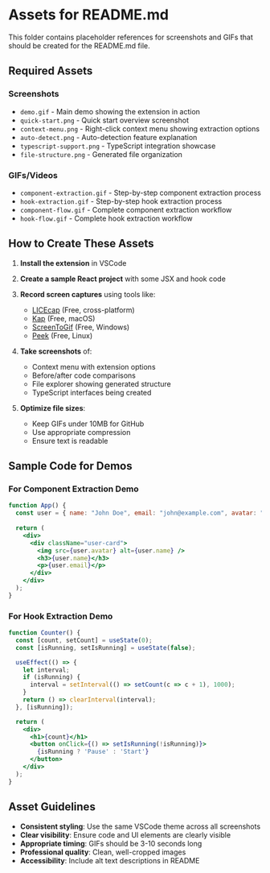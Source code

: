 # Assets for README.md

This folder contains placeholder references for screenshots and GIFs that should be created for the README.md file.

## Required Assets

### Screenshots
- `demo.gif` - Main demo showing the extension in action
- `quick-start.png` - Quick start overview screenshot
- `context-menu.png` - Right-click context menu showing extraction options
- `auto-detect.png` - Auto-detection feature explanation
- `typescript-support.png` - TypeScript integration showcase
- `file-structure.png` - Generated file organization

### GIFs/Videos
- `component-extraction.gif` - Step-by-step component extraction process
- `hook-extraction.gif` - Step-by-step hook extraction process
- `component-flow.gif` - Complete component extraction workflow
- `hook-flow.gif` - Complete hook extraction workflow

## How to Create These Assets

1. **Install the extension** in VSCode
2. **Create a sample React project** with some JSX and hook code
3. **Record screen captures** using tools like:
   - [LICEcap](https://www.cockos.com/licecap/) (Free, cross-platform)
   - [Kap](https://getkap.co/) (Free, macOS)
   - [ScreenToGif](https://www.screentogif.com/) (Free, Windows)
   - [Peek](https://github.com/phw/peek) (Free, Linux)

4. **Take screenshots** of:
   - Context menu with extension options
   - Before/after code comparisons
   - File explorer showing generated structure
   - TypeScript interfaces being created

5. **Optimize file sizes**:
   - Keep GIFs under 10MB for GitHub
   - Use appropriate compression
   - Ensure text is readable

## Sample Code for Demos

### For Component Extraction Demo
```jsx
function App() {
  const user = { name: "John Doe", email: "john@example.com", avatar: "/avatar.jpg" };
  
  return (
    <div>
      <div className="user-card">
        <img src={user.avatar} alt={user.name} />
        <h3>{user.name}</h3>
        <p>{user.email}</p>
      </div>
    </div>
  );
}
```

### For Hook Extraction Demo
```jsx
function Counter() {
  const [count, setCount] = useState(0);
  const [isRunning, setIsRunning] = useState(false);

  useEffect(() => {
    let interval;
    if (isRunning) {
      interval = setInterval(() => setCount(c => c + 1), 1000);
    }
    return () => clearInterval(interval);
  }, [isRunning]);

  return (
    <div>
      <h1>{count}</h1>
      <button onClick={() => setIsRunning(!isRunning)}>
        {isRunning ? 'Pause' : 'Start'}
      </button>
    </div>
  );
}
```

## Asset Guidelines

- **Consistent styling**: Use the same VSCode theme across all screenshots
- **Clear visibility**: Ensure code and UI elements are clearly visible
- **Appropriate timing**: GIFs should be 3-10 seconds long
- **Professional quality**: Clean, well-cropped images
- **Accessibility**: Include alt text descriptions in README